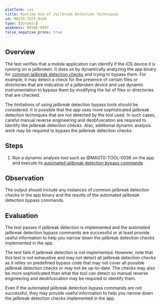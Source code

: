 ```yaml
---
platform: ios
title: Runtime Use of Jailbreak Detection Techniques
id: MASTG-TEST-0x89
type: [dynamic]
weakness: MASWE-0097
false_negative_prone: true
---
```


## Overview

The test verifies that a mobile application can identify if the iOS device it is running on is jailbroken. It does so by dynamically analyzing the app binary for [common jailbreak detection checks](../../../Document/0x06j-Testing-Resiliency-Against-Reverse-Engineering.md#common-jailbreak-detection-checks) and trying to bypass them. For example, it may detect a check for the presence of certain files or directories that are indicative of a jailbroken device and use dynamic instrumentation to bypass them by modifying the list of files or directories that are checked.

The limitations of using jailbreak detection bypass tools should be considered. It is possible that the app uses more sophisticated jailbreak detection techniques that are not detected by the tool used. In such cases, careful manual reverse engineering and deobfuscation are required to identify the jailbreak detection checks. Also, additional dynamic analysis work may be required to bypass the jailbreak detection checks.

## Steps

1. Run a dynamic analysis tool such as @MASTG-TOOL-0038 on the app and execute its [automated jailbreak detection bypass commands](../../../Document/0x06j-Testing-Resiliency-Against-Reverse-Engineering.md#automated-jailbreak-detection-bypass)

## Observation

The output should include any instances of common jailbreak detection checks in the app binary and the results of the automated jailbreak detection bypass commands.

## Evaluation

The test passes if jailbreak detection is implemented and the automated jailbreak detection bypass commands are successful or at least provide useful information to help you narrow down the jailbreak detection checks implemented in the app.

The test fails if jailbreak detection is not implemented. However, note that this test is not exhaustive and may not detect all jailbreak detection checks as it relies on predefined bypass code that may not cover all possible jailbreak detection checks or may not be up-to-date. The checks may also be more sophisticated than what the tool can detect so manual reverse engineering and deobfuscation may be required to identify them.


Even if the automated jailbreak detection bypass commands are not successful, they may provide useful information to help you narrow down the jailbreak detection checks implemented in the app.
